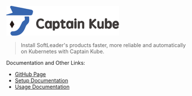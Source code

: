 ![](https://raw.githubusercontent.com/softleader/captain-kube/master/docs/captainkube-01.svg)

> Install SoftLeader's products faster, more reliable and automatically on Kubernetes with Captain Kube.

Documentation and Other Links:

- [GitHub Page](https://softleader.github.io/captain-kube/)
- [Setup Documentation](https://github.com/softleader/captain-kube/wiki/Installation)
- [Usage Documentation](https://github.com/softleader/captain-kube/wiki)
